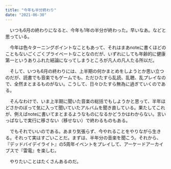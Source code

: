 ```yaml
---
title: "今年も半分終わり"
date: "2021-06-30"
---
```


　いつも6月の終わりになると、今年も1年の半分が終わった。早いなあ。などと思っている。

　今年は色々ターニングポイントなこともあって、それはまあnoteに書くほどのこともないごくごくプライベートなことなのだが、いずれにしても年齢的に健康第一というありふれた結論になってしまうところが凡人の凡人たる所以だ。

　そして、いつも6月の終わりには、上半期の何かまとめをしようとか思い立つのだが、読書でも音楽でもゲームでも、ただひたすら乱読、乱聴、乱プレイなので、全然まとまるものがない。こうして、日々ひたすら無為に過ぎていくのである。

　そんなわけで、いま上半期に聞いた音楽の総括でもしようかと思って、半年ほどさかのぼって気に入って聞いていたアルバムを聞き直している。果たしてこれが、例えばnoteに書いてまとまるようなものになるかどうかはわからない。言いっぱなしで実行に移さない（移せない）で終わるものもある。

　でもそれでいいのである。あまり気張らず、今やれることをやりながら生きる。それって実はすごいことだ。まずは、半年分の音楽を聞こう。それから、『デッドバイデイライト』の5周年イベントをプレイして、アーケードアーカイブスで『雷電』を楽しむ。

　やりたいことはたくさんあるのだ。
